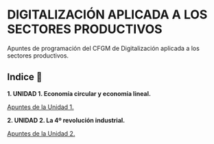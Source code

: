 
# DIGITALIZACIÓN APLICADA A LOS SECTORES PRODUCTIVOS

Apuntes de programación del CFGM de Digitalización aplicada a los sectores productivos.

## Indice 🚀

**1. UNIDAD 1. Economía circular y economía lineal.**

  [Apuntes de la Unidad 1.](TEMA1/Apuntes.md)

**2. UNIDAD 2. La 4º revolución industrial.**

  [Apuntes de la Unidad 2.](TEMA2/Apuntes.md)